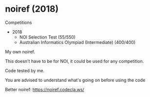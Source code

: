 # noiref (2018)

Competitions
- 2018
  - NOI Selection Test (55/550)
  - Australian Informatics Olympiad (Intermediate) (400/400)

My own noiref.

This doesn't have to be for NOI, it could be used for any competition.

Code tested by me.

You are advised to understand what's going on before using the code

Better noiref: https://noiref.codecla.ws/
